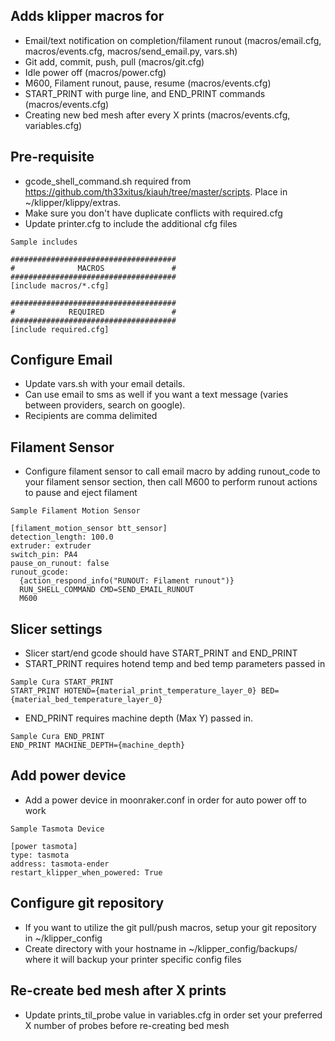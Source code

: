 ## Adds klipper macros for
- Email/text notification on completion/filament runout (macros/email.cfg, macros/events.cfg, macros/send_email.py, vars.sh)
- Git add, commit, push, pull (macros/git.cfg)
- Idle power off (macros/power.cfg)
- M600, Filament runout, pause, resume (macros/events.cfg)
- START_PRINT with purge line, and END_PRINT commands (macros/events.cfg)
- Creating new bed mesh after every X prints (macros/events.cfg, variables.cfg)
  
## Pre-requisite
- gcode_shell_command.sh required from https://github.com/th33xitus/kiauh/tree/master/scripts. Place in ~/klipper/klippy/extras.
- Make sure you don't have duplicate conflicts with required.cfg
- Update printer.cfg to include the additional cfg files
```
Sample includes

#####################################
#              MACROS               #
#####################################
[include macros/*.cfg]

#####################################
#            REQUIRED               #
#####################################
[include required.cfg]
```

## Configure Email
- Update vars.sh with your email details.
- Can use email to sms as well if you want a text message (varies between providers, search on google).
- Recipients are comma delimited

## Filament Sensor
- Configure filament sensor to call email macro by adding runout_code to your filament sensor section, then call M600 to perform runout actions to pause and eject filament
```
Sample Filament Motion Sensor

[filament_motion_sensor btt_sensor]
detection_length: 100.0
extruder: extruder
switch_pin: PA4
pause_on_runout: false
runout_gcode:
  {action_respond_info("RUNOUT: Filament runout")}
  RUN_SHELL_COMMAND CMD=SEND_EMAIL_RUNOUT
  M600
```

## Slicer settings
- Slicer start/end gcode should have START_PRINT and END_PRINT
- START_PRINT requires hotend temp and bed temp parameters passed in
```
Sample Cura START_PRINT
START_PRINT HOTEND={material_print_temperature_layer_0} BED={material_bed_temperature_layer_0}
```
- END_PRINT requires machine depth (Max Y) passed in.
```
Sample Cura END_PRINT
END_PRINT MACHINE_DEPTH={machine_depth}
```

## Add power device
- Add a power device in moonraker.conf in order for auto power off to work
```
Sample Tasmota Device

[power tasmota]
type: tasmota
address: tasmota-ender
restart_klipper_when_powered: True
```

## Configure git repository
- If you want to utilize the git pull/push macros, setup your git repository in ~/klipper_config
- Create directory with your hostname in ~/klipper_config/backups/<hostname> where it will backup your printer specific config files
  
## Re-create bed mesh after X prints
- Update prints_til_probe value in variables.cfg in order set your preferred X number of probes before re-creating bed mesh
